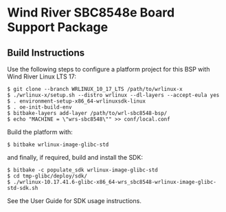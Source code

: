 Wind River SBC8548e Board Support Package
=========================================

Build Instructions
------------------

Use the following steps to configure a platform project for this BSP with
Wind River Linux LTS 17:

    $ git clone --branch WRLINUX_10_17_LTS /path/to/wrlinux-x
    $ ./wrlinux-x/setup.sh --distro wrlinux --dl-layers --accept-eula yes
    $ . environment-setup-x86_64-wrlinuxsdk-linux
    $ . oe-init-build-env
    $ bitbake-layers add-layer /path/to/wrl-sbc8548-bsp/
    $ echo "MACHINE = \"wrs-sbc8548\"" >> conf/local.conf

Build the platform with:

    $ bitbake wrlinux-image-glibc-std

and finally, if required, build and install the SDK:

    $ bitbake -c populate_sdk wrlinux-image-glibc-std
    $ cd tmp-glibc/deploy/sdk/
    $ ./wrlinux-10.17.41.6-glibc-x86_64-wrs_sbc8548-wrlinux-image-glibc-std-sdk.sh

See the User Guide for SDK usage instructions.
